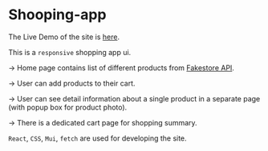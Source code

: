 # Shooping-app

The Live Demo of the site is [here]().

This is a `responsive` shopping app ui.

-> Home page contains list of different products from [Fakestore API](https://fakestoreapi.com/).

-> User can add products to their cart.

-> User can see detail information about a single product in a separate page (with popup box for product photo).

-> There is a dedicated cart page for shopping summary.

`React`, `CSS`, `Mui`, `fetch` are used for developing the site.
